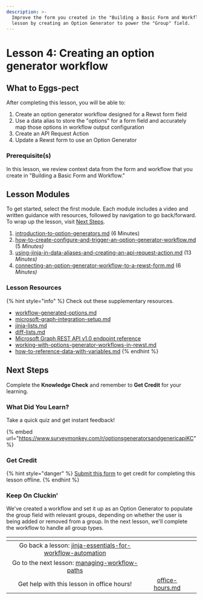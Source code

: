 ```yaml
---
description: >-
  Improve the form you created in the "Building a Basic Form and Workflow"
  lesson by creating an Option Generator to power the "Group" field.
---
```


# Lesson 4: Creating an option generator workflow

## **What to Eggs-pect**

After completing this lesson, you will be able to:

1. Create an option generator workflow designed for a Rewst form field&#x20;
2. Use a data alias to store the "options" for a form field and accurately map those options in workflow output configuration
3. Create an API Request Action&#x20;
4. Update a Rewst form to use an Option Generator

### **Prerequisite(s)**

In this lesson, we review context data from the form and workflow that you create in "Building a Basic Form and Workflow."

## Lesson Modules

To get started, select the first module. Each module includes a video and written guidance with resources, followed by navigation to go back/forward. To wrap up the lesson, visit [Next Steps](./#next-steps).

1. [introduction-to-option-generators.md](introduction-to-option-generators.md "mention") (6 Minutes)
2. [how-to-create-configure-and-trigger-an-option-generator-workflow.md](how-to-create-configure-and-trigger-an-option-generator-workflow.md "mention") (5 _Minutes)_
3. [using-jinja-in-data-aliases-and-creating-an-api-request-action.md](using-jinja-in-data-aliases-and-creating-an-api-request-action.md "mention") (13 _Minutes)_
4. [connecting-an-option-generator-workflow-to-a-rewst-form.md](connecting-an-option-generator-workflow-to-a-rewst-form.md "mention") (6 _Minutes)_

### Lesson Resources

{% hint style="info" %}
Check out these supplementary resources.

* [workflow-generated-options.md](../../../documentation/workflows/workflow-generated-options.md "mention")
* [microsoft-graph-integration-setup.md](../../../documentation/integrations/cloud/microsoft-cloud-integration-bundle/microsoft-graph/microsoft-graph-integration-setup.md "mention")
* [jinja-lists.md](../../../documentation/jinja/use-cases-and-best-practices/jinja-lists.md "mention")
* [diff-lists.md](../../../documentation/workflows/actions-in-rewst/transform-actions/diff-lists.md "mention")
* [Microsoft Graph REST API v1.0 endpoint reference](https://learn.microsoft.com/en-us/graph/api/overview?view=graph-rest-1.0)
* [working-with-options-generator-workflows-in-rewst.md](../../micro-courses/working-with-options-generator-workflows-in-rewst.md "mention")
* [how-to-reference-data-with-variables.md](../../micro-courses/how-to-reference-data-with-variables.md "mention")
{% endhint %}

## Next Steps

Complete the **Knowledge Check** and remember to **Get Credit** for your learning.&#x20;

### What Did You Learn?

Take a quick quiz and get instant feedback!

{% embed url="https://www.surveymonkey.com/r/optionsgeneratorsandgenericapiKC" %}

### Get Credit

{% hint style="danger" %}
[Submit this form](https://app.rewst.io/form/cdeabeb5-7fcb-4695-8534-94af2bcb10f0) to get credit for completing this lesson offline.
{% endhint %}

### Keep On Cluckin'

We've created a workflow and set it up as an Option Generator to populate the group field with relevant groups, depending on whether the user is being added or removed from a group. In the next lesson, we'll complete the workflow to handle all group types.

<table data-card-size="large" data-column-title-hidden data-view="cards" data-full-width="false"><thead><tr><th align="center"></th><th align="center"></th><th data-hidden data-card-target data-type="content-ref"></th></tr></thead><tbody><tr><td align="center">Go back a lesson: <a data-mention href="../jinja-essentials-for-workflow-automation/">jinja-essentials-for-workflow-automation</a></td><td align="center"></td><td></td></tr><tr><td align="center">Go to the next lesson: <a data-mention href="../managing-workflow-paths/">managing-workflow-paths</a></td><td align="center"></td><td></td></tr><tr><td align="center">Get help with this lesson in office hours!</td><td align="center"><a data-mention href="../../office-hours.md">office-hours.md</a></td><td></td></tr></tbody></table>
